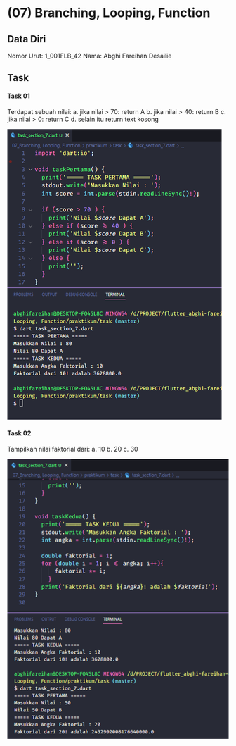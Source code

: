 # (07) Branching, Looping, Function

## Data Diri
Nomor Urut: 1_001FLB_42
Nama: Abghi Fareihan Desailie

## Task

#### Task 01
Terdapat sebuah nilai:
a. jika nilai > 70: return A
b. jika nilai > 40: return B
c. jika nilai > 0: return C
d. selain itu return text kosong

![Test](../screenshots/task_7_1.png)


#### Task 02
Tampilkan nilai faktorial dari:
a. 10
b. 20
c. 30

![Test](../screenshots/task_7_2.png)

